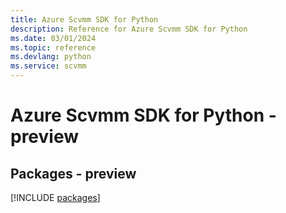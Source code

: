 ```yaml
---
title: Azure Scvmm SDK for Python
description: Reference for Azure Scvmm SDK for Python
ms.date: 03/01/2024
ms.topic: reference
ms.devlang: python
ms.service: scvmm
---
```

# Azure Scvmm SDK for Python - preview
## Packages - preview
[!INCLUDE [packages](scvmm-index.md)]